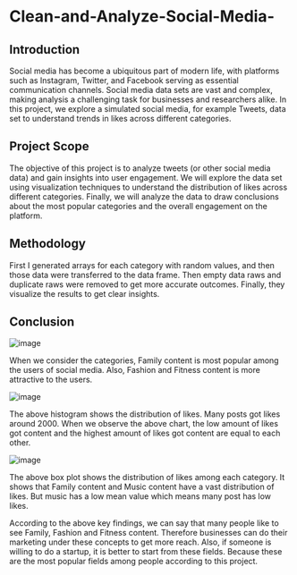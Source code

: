 # Clean-and-Analyze-Social-Media-

## Introduction

Social media has become a ubiquitous part of modern life, with platforms such as Instagram, Twitter, and Facebook serving as essential communication channels. Social media data sets are vast and complex, making analysis a challenging task for businesses and researchers alike. In this project, we explore a simulated social media, for example Tweets, data set to understand trends in likes across different categories.

## Project Scope

The objective of this project is to analyze tweets (or other social media data) and gain insights into user engagement. We will explore the data set using visualization techniques to understand the distribution of likes across different categories. Finally, we will analyze the data to draw conclusions about the most popular categories and the overall engagement on the platform.

## Methodology

First I generated arrays for each category with random values, and then those data were transferred to the data frame. Then empty data raws and duplicate raws were removed to get more accurate outcomes. Finally, they visualize the results to get clear insights.

## Conclusion
![image](https://github.com/DileePerera/Clean-and-Analyze-Social-Media-/assets/116501494/b64f341b-9e79-4372-af7c-31039a58795e)

When we consider the categories, Family content is most popular among the users of social media. Also, Fashion and Fitness content is more attractive to the users.

![image](https://github.com/DileePerera/Clean-and-Analyze-Social-Media-/assets/116501494/f0c59655-7a63-4354-b141-88d9e255390b)

The above histogram shows the distribution of likes. Many posts got likes around 2000. When we observe the above chart, the low amount of likes got content and the highest amount of likes got content are equal to each other.

![image](https://github.com/DileePerera/Clean-and-Analyze-Social-Media-/assets/116501494/5cd00059-de9e-44a3-9c74-ebc9a9fb21df)

The above box plot shows the distribution of likes among each category. It shows that Family content and Music content have a vast distribution of likes. But music has a low mean value which means many post has low likes.

According to the above key findings, we can say that many people like to see Family, Fashion and Fitness content. Therefore businesses can do their marketing under these concepts to get more reach. Also, if someone is willing to do a startup, it is better to start from these fields. Because these are the most popular fields among people according to this project.
